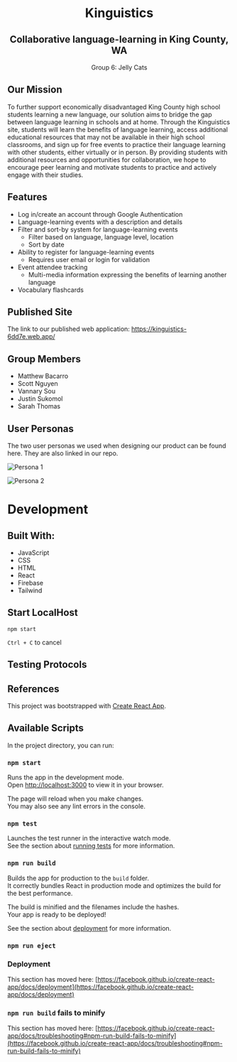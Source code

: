<h1 align="center"><strong>Kinguistics</strong></h1>

<h2 align="center"><strong>Collaborative language-learning in King County, WA</strong></h2>

<p align="center">Group 6: Jelly Cats</p>

## Our Mission

To further support economically disadvantaged King County high school students learning a new language, our solution aims to bridge the gap between language learning in schools and at home. Through the Kinguistics site, students will learn the benefits of language learning, access additional educational resources that may not be available in their high school classrooms, and sign up for free events to practice their language learning with other students, either virtually or in person. By providing students with additional resources and opportunities for collaboration, we hope to encourage peer learning and motivate students to practice and actively engage with their studies.

## Features

- Log in/create an account through Google Authentication
- Language-learning events with a description and details
- Filter and sort-by system for language-learning events
  - Filter based on language, language level, location
  - Sort by date
- Ability to register for language-learning events
  - Requires user email or login for validation
- Event attendee tracking
  - Multi-media information expressing the benefits of learning another language
- Vocabulary flashcards


## Published Site

The link to our published web application: https://kinguistics-6dd7e.web.app/

## Group Members

* Matthew Bacarro
* Scott Nguyen
* Vannary Sou
* Justin Sukomol
* Sarah Thomas

## User Personas

The two user personas we used when designing our product can be found here. They are also linked in our repo.

![Persona 1](https://github.com/UW-INFO442-AU23/jelly-cats/assets/77508839/ce85ef69-c5a5-4fb2-b432-994ff742f46a)

![Persona 2](https://github.com/UW-INFO442-AU23/jelly-cats/assets/77508839/ad87e23b-93c1-421b-976f-84b3caaf5e8a)

# Development

## Built With:
- JavaScript
- CSS
- HTML
- React
- Firebase
- Tailwind

## Start LocalHost
`npm start`

`Ctrl + C` to cancel

## Testing Protocols







## References










This project was bootstrapped with [Create React App](https://github.com/facebook/create-react-app).

## Available Scripts

In the project directory, you can run:

### `npm start`

Runs the app in the development mode.\
Open [http://localhost:3000](http://localhost:3000) to view it in your browser.

The page will reload when you make changes.\
You may also see any lint errors in the console.

### `npm test`

Launches the test runner in the interactive watch mode.\
See the section about [running tests](https://facebook.github.io/create-react-app/docs/running-tests) for more information.

### `npm run build`

Builds the app for production to the `build` folder.\
It correctly bundles React in production mode and optimizes the build for the best performance.

The build is minified and the filenames include the hashes.\
Your app is ready to be deployed!

See the section about [deployment](https://facebook.github.io/create-react-app/docs/deployment) for more information.

### `npm run eject`

### Deployment

This section has moved here: [https://facebook.github.io/create-react-app/docs/deployment](https://facebook.github.io/create-react-app/docs/deployment)

### `npm run build` fails to minify

This section has moved here: [https://facebook.github.io/create-react-app/docs/troubleshooting#npm-run-build-fails-to-minify](https://facebook.github.io/create-react-app/docs/troubleshooting#npm-run-build-fails-to-minify)
